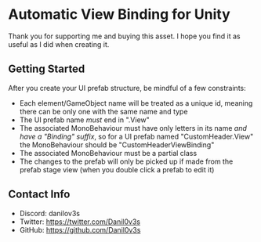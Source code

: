 # Automatic View Binding for Unity

Thank you for supporting me and buying this asset. I hope you find it as useful as I did when creating it.

## Getting Started

After you create your UI prefab structure, be mindful of a few constraints:

- Each element/GameObject name will be treated as a unique id, meaning there can be only one with the same name and type
- The UI prefab name _must_ end in ".View"
- The associated MonoBehaviour must have only letters in its name _and have a "Binding" suffix_, so for a UI prefab named "CustomHeader.View" the MonoBehaviour should be "CustomHeaderViewBinding"
- The associated MonoBehaviour must be a partial class
- The changes to the prefab will only be picked up if made from the prefab stage view (when you double click a prefab to edit it)

## Contact Info

- Discord: danilov3s
- Twitter: https://twitter.com/Danil0v3s
- GitHub: https://github.com/Danil0v3s
